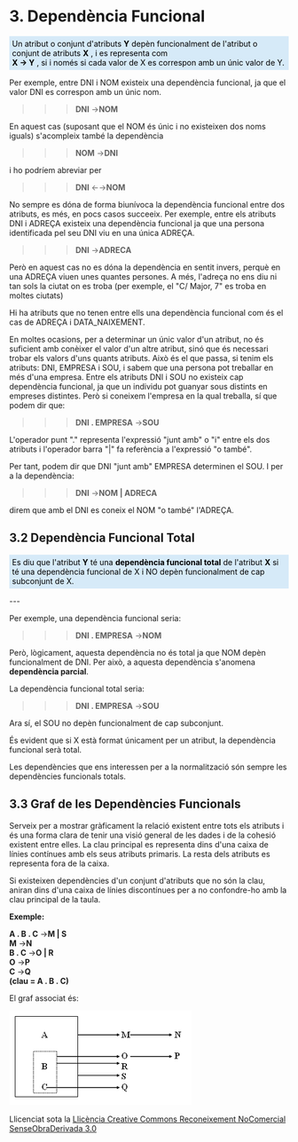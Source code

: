 # 3. Dependència Funcional

<div style="background-color: #d6eaf8; color: black; padding: 5px;"> 
Un atribut o conjunt d'atributs <b>Y</b> depèn funcionalment de l'atribut o
conjunt de atributs <b>X</b> , i es representa com <br>
<b>X → Y</b> , si i només si cada valor de X es correspon amb un únic valor de Y.  
</div>  
<p></p>  


Per exemple, entre DNI i NOM existeix una dependència funcional, ja que el
valor DNI es correspon amb un únic nom.

>>>**DNI** →**NOM**

En aquest cas (suposant que el NOM és únic i no existeixen dos noms iguals)
s'acompleix també la dependència

>>>**NOM** →**DNI**

i ho podríem abreviar per

>>>**DNI** ←→**NOM**

No sempre es dóna de forma biunívoca la dependència funcional entre dos
atributs, es més, en pocs casos succeeix. Per exemple, entre els atributs DNI
i ADREÇA existeix una dependència funcional ja que una persona identificada
pel seu DNI viu en una única ADREÇA.

>>>**DNI** →**ADRECA**

Però en aquest cas no es dóna la dependència en sentit invers, perquè en una
ADREÇA viuen unes quantes persones. A més, l'adreça no ens diu ni tan sols la
ciutat on es troba (per exemple, el "C/ Major, 7" es troba en moltes ciutats)

Hi ha atributs que no tenen entre ells una dependència funcional com és el cas
de ADREÇA i DATA_NAIXEMENT.



En moltes ocasions, per a determinar un únic valor d'un atribut, no és
suficient amb conèixer el valor d'un altre atribut, sinó que és necessari
trobar els valors d'uns quants atributs. Això és el que passa, si tenim els
atributs: DNI, EMPRESA i SOU, i sabem que una persona pot treballar en més
d'una empresa. Entre els atributs DNI i SOU no existeix cap dependència
funcional, ja que un individu pot guanyar sous distints en empreses distintes.
Però si coneixem l'empresa en la qual treballa, sí que podem dir que:

>>>**DNI . EMPRESA** →**SOU**

L'operador punt "." representa l'expressió "junt amb" o "i" entre els dos
atributs i l'operador barra "|" fa referència a l'expressió "o també".

Per tant, podem dir que DNI "junt amb" EMPRESA determinen el SOU. I per a la
dependència:

>>>**DNI** →**NOM | ADRECA**

direm que amb el DNI es coneix el NOM "o també" l'ADREÇA.



## 3.2 Dependència Funcional Total

<div style="background-color: #d6eaf8; color: black; padding: 5px;"> 
Es diu que l'atribut <b>Y</b> té una <b>dependència funcional total</b> de l'atribut
<b>X</b> si té una dependència funcional de X i NO depèn funcionalment de cap
subconjunt de X.  
</div><p></p>
---  
  


Per exemple, una dependència funcional seria:

>>>**DNI . EMPRESA** →**NOM**

Però, lògicament, aquesta dependència no és total ja que NOM depèn
funcionalment de DNI. Per això, a aquesta dependència s'anomena **dependència
parcial**.

La dependència funcional total seria:

>>>**DNI . EMPRESA** →**SOU**

Ara sí, el SOU no depèn funcionalment de cap subconjunt.

És evident que si X està format únicament per un atribut, la dependència
funcional serà total.

Les dependències que ens interessen per a la normalització són sempre les
dependències funcionals totals.



## 3.3 Graf de les Dependències Funcionals

Serveix per a mostrar gràficament la relació existent entre tots els atributs
i és una forma clara de tenir una visió general de les dades i de la cohesió
existent entre elles. La clau principal es representa dins d'una caixa de
línies contínues amb els seus atributs primaris. La resta dels atributs es
representa fora de la caixa.

Si existeixen dependències d'un conjunt d'atributs que no són la clau, aniran
dins d'una caixa de línies discontínues per a no confondre-ho amb la clau
principal de la taula.

**Exemple:**

**A . B . C** →**M | S**  
**M** →**N**  
**B . C** →**O | R**  
**O** →**P**  
**C** →**Q**  
**(clau = A . B . C)**



El graf associat és:

![](T4_3_1.png)


Llicenciat sota la  [Llicència Creative Commons Reconeixement NoComercial
SenseObraDerivada 3.0](http://creativecommons.org/licenses/by-nc-nd/3.0/)

